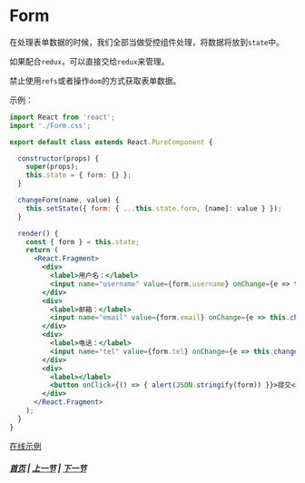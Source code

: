# Form

在处理表单数据的时候，我们全部当做受控组件处理，将数据将放到`state`中。

如果配合`redux`，可以直接交给`redux`来管理。

禁止使用`refs`或者操作`dom`的方式获取表单数据。

示例：

```jsx
import React from 'react';
import './Form.css';

export default class extends React.PureComponent {

  constructor(props) {
    super(props);
    this.state = { form: {} };
  }

  changeForm(name, value) {
    this.setState({ form: { ...this.state.form, [name]: value } });
  }

  render() {
    const { form } = this.state;
    return (
      <React.Fragment>
        <div>
          <label>用户名：</label>
          <input name="username" value={form.username} onChange={e => this.changeForm('username', e.target.value)} />
        </div>
        <div>
          <label>邮箱：</label>
          <input name="email" value={form.email} onChange={e => this.changeForm('email', e.target.value)} />
        </div>
        <div>
          <label>电话：</label>
          <input name="tel" value={form.tel} onChange={e => this.changeForm('tel', e.target.value)} />
        </div>
        <div>
          <label></label>
          <button onClick={() => { alert(JSON.stringify(form)) }}>提交</button>
        </div>
      </React.Fragment>
    );
  }
}
```

[在线示例](https://codesandbox.io/s/r54l5jxmpq)

##### [首页](../../README.md) | [上一节](./02.md) | [下一节](./03.md)